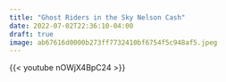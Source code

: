 ```yaml
---
title: "Ghost Riders in the Sky Nelson Cash"
date: 2022-07-02T22:36:10-04:00
draft: true
image: ab67616d0000b273ff7732410bf6754f5c948af5.jpeg 
---
```


{{< youtube nOWjX4BpC24 >}}
